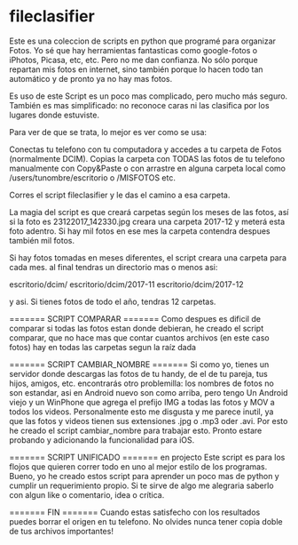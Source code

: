 # fileclasifier

Este es una coleccion de scripts en python que programé para organizar Fotos.
Yo sé que hay herramientas fantasticas como google-fotos o iPhotos, Picasa, etc, etc. Pero no me dan confianza.
No sólo porque repartan mis fotos en internet, sino también porque lo hacen todo tan automático y de pronto
ya no hay mas fotos.

Es uso de este Script es un poco mas complicado, pero mucho más seguro. También es mas simplificado: no reconoce caras ni las clasifica por los lugares donde estuviste.

Para ver de que se trata, lo mejor es ver como se usa:

Conectas tu telefono con tu computadora y accedes a tu carpeta de Fotos (normalmente DCIM). Copias la carpeta con
TODAS las fotos de tu telefono manualmente con Copy&Paste o con arrastre en alguna carpeta local como 
/users/tunombre/escritorio o /MISFOTOS etc.

Corres el script fileclasifier y le das el camino a esa carpeta.

La magia del script es que creará carpetas según los meses de las fotos, así si la foto es 
23122017_142330.jpg creara una carpeta 2017-12 y meterá esta foto adentro. Si hay mil fotos en ese mes
la carpeta contendra despues también mil fotos.

Si hay fotos tomadas en meses diferentes, el script creara una carpeta para cada mes.
al final tendras un directorio mas o menos asi:

escritorio/dcim/
escritorio/dcim/2017-11
escritorio/dcim/2017-12

y asi. Si tienes fotos de todo el año, tendras 12 carpetas.

======= SCRIPT COMPARAR =======
Como despues es dificil de comparar si todas las fotos estan donde debieran, he creado el script comparar,
que no hace mas que contar cuantos archivos (en este caso fotos) hay en todas las carpetas segun la raíz dada

======= SCRIPT CAMBIAR_NOMBRE =======
Si como yo, tienes un servidor donde descargas las fotos de tu handy, de el de tu pareja, tus hijos, amigos, etc.
encontrarás otro problemilla: los nombres de fotos no son estandar, asi en Android nuevo son como arriba, pero tengo 
Un Android viejo y un WinPhone que agrega el prefijo IMG a todas las fotos y MOV a todos los videos. Personalmente
esto me disgusta y me parece inutil, ya que las fotos y videos tienen sus extensiones .jpg o .mp3 oder .avi. Por esto
he creado el script cambiar_nombre para trabajar esto. Pronto estare probando y adicionando la funcionalidad para iOS.

======= SCRIPT UNIFICADO ======= en projecto
Este script es para los flojos que quieren correr todo en uno al mejor estilo de los programas. Bueno, yo he creado estos
script para aprender un poco mas de python y cumplir un requerimiento propio. Si te sirve de algo me alegraria saberlo con
algun like o comentario, idea o crítica.

======= FIN =======
Cuando estas satisfecho con los resultados puedes borrar el origen en tu telefono. No olvides nunca tener copia doble de tus archivos importantes!
